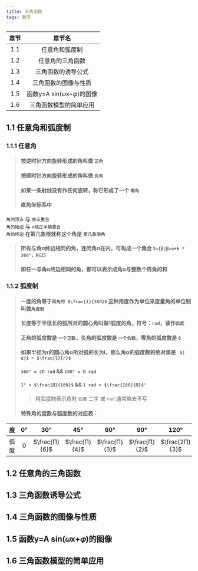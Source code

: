 ```yaml
---
title: 三角函数
tags: 数学
---
```


|章节|章节名|
|:--:|:--:|
|1.1|任意角和弧度制|
|1.2|任意角的三角函数|
|1.3|三角函数的诱导公式|
|1.4|三角函数的图像与性质|
|1.5|函数y=A sin(𝜔x+𝜑)的图像|
|1.6|三角函数模型的简单应用|

<!--more-->

## 1.1 任意角和弧度制

### 1.1.1 任意角

> #### 按逆时针方向旋转形成的角叫做 `正角`
> #### 按顺时针方向旋转形成的角叫做 `负角`
> #### 如果一条射线没有作任何旋转，称它形成了一个 `零角`
> #### 直角坐标系中
`角的顶点` 与 `原点重合`  
`角的始边` 与 `x轴正半轴重合`  
`角的终边` 在第几象限就称这个角是 `第几象限角`
> #### 所有与角α终边相同的角，连同角α在内，可构成一个集合 `S={β|β=α+k * 360°，k∈Z}`
> #### 即任一与角α终边相同的角，都可以表示成角α与整数个周角的和

### 1.1.2 弧度制

> #### 一度的角等于`周角的 $\frac{1}{360}$` 这种用度作为单位来度量角的单位制叫做`角度制`
> #### 长度等于半径长的弧所对的圆心角叫做1弧度的角，符号：`rad`，读作`弧度`
> #### 正角的弧度数是 `一个正数`，负角的弧度数是 `一个负数`，零角的弧度数是 `0`
> #### 如果半径为r的圆心角α所对弧的长为l，那么角α的弧度数的绝对值是 ` $|α|$ = $\frac{l}{r}$`
> #### `360° = 2Π rad` && `180° = Π rad`
> #### `1° = $\frac{Π}{180}$` && `1 rad = $\frac{180}{Π}$°`
>>  用弧度制表示角时 `弧度` 二字 或 `rad` 通常略去不写
> #### 特殊角的度数与弧度数的对应表：
|度| 0° | 30° | 45° | 60° | 90° | 120° | 135° | 150° | 180° | 270° | 360° |
|:--:|:--:|:--:|:--:|:--:|:--:|:--:|:--:|:--:|:--:|:--:|:--:|
|弧度|0|$\frac{Π}{6}$|$\frac{Π}{4}$|$\frac{Π}{3}$|$\frac{Π}{2}$|$\frac{2Π}{3}$|$\frac{3Π}{4}$|$\frac{5Π}{6}$|Π|$\frac{3Π}{2}$|2Π|

## 1.2 任意角的三角函数

## 1.3 三角函数诱导公式

## 1.4 三角函数的图像与性质

## 1.5 函数y=A sin(𝜔x+𝜑)的图像

## 1.6 三角函数模型的简单应用

